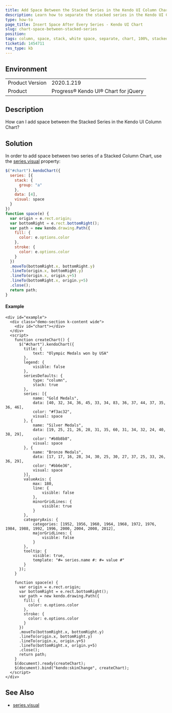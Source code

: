 ```yaml
---
title: Add Space Between the Stacked Series in the Kendo UI Column Chart
description: Learn how to separate the stacked series in the Kendo UI Column Chart by adding some space.
type: how-to
page_title: Insert Space After Every Series - Kendo UI Chart
slug: chart-space-between-stacked-series
position: 
tags: column, space, stack, white space, separate, chart, 100%, stacked, progressbar
ticketid: 1454711
res_type: kb
---
```


## Environment
<table>
	<tbody>
		<tr>
			<td>Product Version</td>
			<td>2020.1.219</td>
		</tr>
		<tr>
			<td>Product</td>
			<td>Progress® Kendo UI® Chart for jQuery</td>
		</tr>
	</tbody>
</table>


## Description
How can I add space between the Stacked Series in the Kendo UI Column Chart?

## Solution
In order to add space between two series of a Stacked Column Chart, use the [series.visual](https://docs.telerik.com/kendo-ui/api/javascript/dataviz/ui/chart/configuration/series.visual) property:

```javascript
$("#chart").kendoChart({
  series: [{ 
    stack: { 
      group: "a" 
    }, 
    data: [4], 
    visual: space
  }
})
function space(e) {
  var origin = e.rect.origin;
  var bottomRight = e.rect.bottomRight();
  var path = new kendo.drawing.Path({
    fill: {
      color: e.options.color
    },
    stroke: {
      color: e.options.color
    }
  })
  .moveTo(bottomRight.x, bottomRight.y)
  .lineTo(origin.x, bottomRight.y)
  .lineTo(origin.x, origin.y+5)
  .lineTo(bottomRight.x, origin.y+5)
  .close();
  return path;
}
```
#### Example

```dojo
<div id="example">
  <div class="demo-section k-content wide">
    <div id="chart"></div>
  </div>
  <script>
    function createChart() {
      $("#chart").kendoChart({
        title: {
            text: "Olympic Medals won by USA"
        },
        legend: {
            visible: false
        },
        seriesDefaults: {
            type: "column",
            stack: true
        },
        series: [{
            name: "Gold Medals",
            data: [40, 32, 34, 36, 45, 33, 34, 83, 36, 37, 44, 37, 35, 36, 46],
            color: "#f3ac32", 
            visual: space
        }, {
            name: "Silver Medals",
            data: [19, 25, 21, 26, 28, 31, 35, 60, 31, 34, 32, 24, 40, 38, 29],
            color: "#b8b8b8", 
            visual: space
        }, {
            name: "Bronze Medals",
            data: [17, 17, 16, 28, 34, 30, 25, 30, 27, 37, 25, 33, 26, 36, 29],
            color: "#bb6e36", 
            visual: space
        }],
        valueAxis: {
            max: 180,
            line: {
                visible: false
            },
            minorGridLines: {
                visible: true
            }
        },
        categoryAxis: {
            categories: [1952, 1956, 1960, 1964, 1968, 1972, 1976, 1984, 1988, 1992, 1996, 2000, 2004, 2008, 2012],
            majorGridLines: {
                visible: false
            }
        },
        tooltip: {
            visible: true,
            template: "#= series.name #: #= value #"
        }
      });
    }
    
    function space(e) {
      var origin = e.rect.origin;
      var bottomRight = e.rect.bottomRight();
      var path = new kendo.drawing.Path({
        fill: {
          color: e.options.color
        },
        stroke: {
          color: e.options.color
        }
      })
      .moveTo(bottomRight.x, bottomRight.y)
      .lineTo(origin.x, bottomRight.y)
      .lineTo(origin.x, origin.y+5)
      .lineTo(bottomRight.x, origin.y+5)
      .close();
      return path;
    }
    $(document).ready(createChart);
    $(document).bind("kendo:skinChange", createChart);
  </script>
</div>
```

## See Also
- [series.visual](https://docs.telerik.com/kendo-ui/api/javascript/dataviz/ui/chart/configuration/series.visual)
